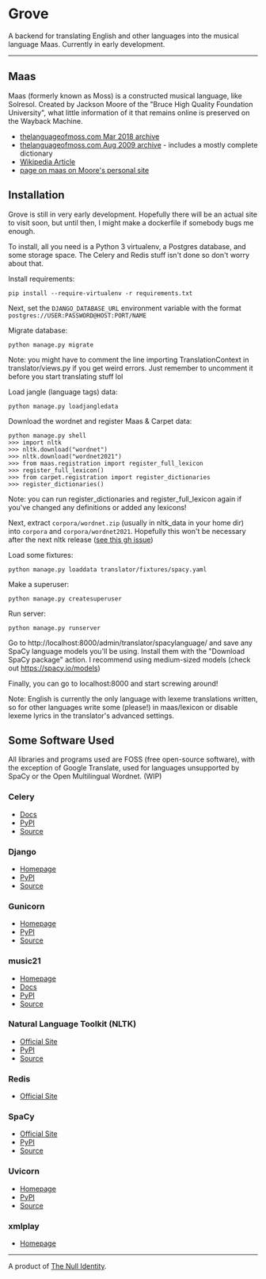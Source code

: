 # Grove

A backend for translating English and other languages into the musical language Maas. Currently in early development.

---

## Maas

Maas (formerly known as Moss) is a constructed musical language, like Solresol.
Created by Jackson Moore of the &quot;Bruce High Quality Foundation University&quot;,
what little information of it that remains online is preserved on the Wayback Machine.

- [thelanguageofmoss.com Mar 2018 archive](https://web.archive.org/web/20180311194718/http://www.thelanguageofmoss.com/)
- [thelanguageofmoss.com Aug 2009 archive](https://web.archive.org/web/20090813110752/http://www.thelanguageofmoss.com/) - includes a mostly complete dictionary
- [Wikipedia Article](<https://en.wikipedia.org/wiki/Moss_(language)>)
- [page on maas on Moore's personal site](http://jacksonmoore.net/a/maas.html)

## Installation

Grove is still in very early development.
Hopefully there will be an actual site to visit soon,
but until then, I might make a dockerfile if somebody bugs me enough.

To install, all you need is a Python 3 virtualenv, a Postgres database, and some storage space.
The Celery and Redis stuff isn't done so don't worry about that.

Install requirements:

`pip install --require-virtualenv -r requirements.txt`

Next, set the `DJANGO_DATABASE_URL` environment variable
with the format `postgres://USER:PASSWORD@HOST:PORT/NAME`

Migrate database:

`python manage.py migrate`

Note: you might have to comment the line importing TranslationContext in translator/views.py if you get weird errors.
Just remember to uncomment it before you start translating stuff lol

Load jangle (language tags) data:

`python manage.py loadjangledata`

Download the wordnet and register Maas & Carpet data:

```
python manage.py shell
>>> import nltk
>>> nltk.download("wordnet")
>>> nltk.download("wordnet2021")
>>> from maas.registration import register_full_lexicon
>>> register_full_lexicon()
>>> from carpet.registration import register_dictionaries
>>> register_dictionaries()
```

Note: you can run register_dictionaries and register_full_lexicon again if you've changed any definitions or added any lexicons!

Next, extract `corpora/wordnet.zip` (usually in nltk_data in your home dir) into `corpora` and `corpora/wordnet2021`.
Hopefully this won't be necessary after the next nltk release ([see this gh issue](https://github.com/nltk/nltk/issues/30510))

Load some fixtures:

`python manage.py loaddata translator/fixtures/spacy.yaml`

Make a superuser:

`python manage.py createsuperuser`

Run server:

`python manage.py runserver`

Go to http://localhost:8000/admin/translator/spacylanguage/ and save any SpaCy language models you'll be using.
Install them with the &quot;Download SpaCy package&quot; action.
I recommend using medium-sized models (check out https://spacy.io/models)

Finally, you can go to localhost:8000 and start screwing around!

Note: English is currently the only language with lexeme translations written,
so for other languages write some (please!) in maas/lexicon
or disable lexeme lyrics in the translator's advanced settings.

## Some Software Used

All libraries and programs used are FOSS (free open-source software), with the exception of Google Translate, used for languages unsupported by SpaCy or the Open Multilingual Wordnet. (WIP)

### Celery

- [Docs](https://docs.celeryq.dev/en/stable/index.html)
- [PyPI](https://pypi.org/project/celery/)
- [Source](https://github.com/celery/celery)

### Django

- [Homepage](https://www.djangoproject.com/)
- [PyPI](https://pypi.org/project/Django/)
- [Source](https://github.com/django/django)

### Gunicorn

- [Homepage](https://gunicorn.org/)
- [PyPI](https://pypi.org/project/gunicorn/)
- [Source](https://github.com/benoitc/gunicorn)

### music21

- [Homepage](https://web.mit.edu/music21/)
- [Docs](https://web.mit.edu/music21/doc/index.html)
- [PyPI](https://pypi.org/project/music21/)
- [Source](https://github.com/cuthbertLab/music21/)

### Natural Language Toolkit (NLTK)

- [Official Site](https://www.nltk.org/)
- [PyPI](https://pypi.org/project/nltk/)
- [Source](https://github.com/nltk/nltk)

### Redis

- [Official Site](https://redis.io/)

### SpaCy

- [Official Site](https://spacy.io/)
- [PyPI](https://pypi.org/project/spacy/)
- [Source](https://github.com/explosion/spaCy)

### Uvicorn

- [Homepage](https://www.uvicorn.org/)
- [PyPI](https://pypi.org/project/uvicorn/)
- [Source](https://github.com/encode/uvicorn/)

### xmlplay

- [Homepage](https://wim.vree.org/js3/xmlplay_index.html)

---

A product of [The Null Identity](https://society.nullring.xyz/).
